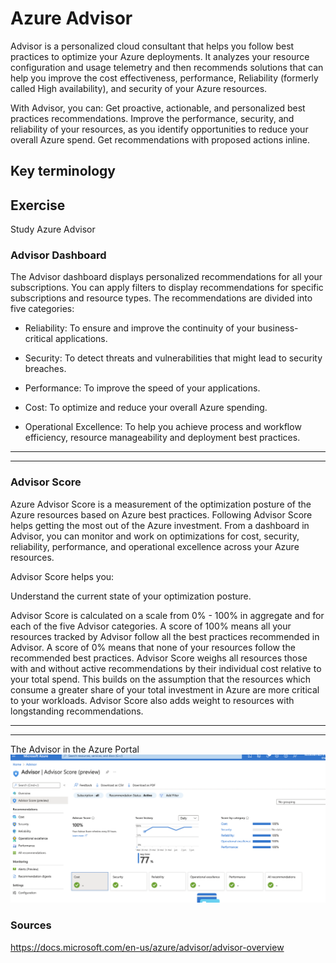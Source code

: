 # Azure Advisor

Advisor is a personalized cloud consultant that helps you follow best practices to optimize your Azure deployments. It analyzes your resource configuration and usage telemetry and then recommends solutions that can help you improve the cost effectiveness, performance, Reliability (formerly called High availability), and security of your Azure resources.

With Advisor, you can:
Get proactive, actionable, and personalized best practices recommendations.
Improve the performance, security, and reliability of your resources, as you identify opportunities to reduce your overall Azure spend.
Get recommendations with proposed actions inline.

## Key terminology



## Exercise

Study Azure Advisor




### Advisor Dashboard

The Advisor dashboard displays personalized recommendations for all your subscriptions. You can apply filters to display recommendations for specific subscriptions and resource types. The recommendations are divided into five categories:

- Reliability: To ensure and improve the continuity of your business-critical applications. 

- Security: To detect threats and vulnerabilities that might lead to security breaches. 

- Performance: To improve the speed of your applications. 

- Cost: To optimize and reduce your overall Azure spending. 

- Operational Excellence: To help you achieve process and workflow efficiency, resource manageability and deployment best practices. 



---
---

### Advisor Score

Azure Advisor Score is a measurement of the optimization posture of the Azure resources based on Azure best practices. Following Advisor Score helps getting the most out of the Azure investment. From a dashboard in Advisor, you can monitor and work on optimizations for cost, security, reliability, performance, and operational excellence across your Azure resources.

Advisor Score helps you:

Understand the current state of your optimization posture.

Advisor Score is calculated on a scale from 0% - 100% in aggregate and for each of the five Advisor categories. A score of 100% means all your resources tracked by Advisor follow all the best practices recommended in Advisor. A score of 0% means that none of your resources follow the recommended best practices. Advisor Score weighs all resources those with and without active recommendations by their individual cost relative to your total spend. This builds on the assumption that the resources which consume a greater share of your total investment in Azure are more critical to your workloads. Advisor Score also adds weight to resources with longstanding recommendations.




---
---

The Advisor in the Azure Portal
![screenshot](../00_includes/azureweek3/2122.png)
### Sources

https://docs.microsoft.com/en-us/azure/advisor/advisor-overview
